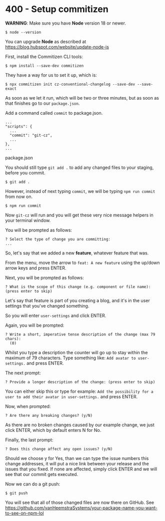 # 400 - Setup commitizen

**WARNING**: Make sure you have **Node** version 18 or newer.

```
$ node --version
```

You can upgrade **Node** as described at https://blog.hubspot.com/website/update-node-js

First, install the Commitizen CLI tools:

```
$ npm install --save-dev commitizen
```

They have a way for us to set it up, which is:

```
$ npx commitizen init cz-conventional-changelog --save-dev --save-exact
```

As soon as we let it run, which will be two or three minutes, but as soon as that finishes go to our ```package.json```.

Add a command called ```commit``` to package.json.

```
...
"scripts": {
  ...
  "commit": "git-cz",
  ...
},
...  
```
package.json

You should still type ```git add .``` to add any changed files to your staging, before you commit.

```
$ git add .
```

However, instead of next typing ```commit```, we will be typing ```npm run commit``` from now on.

```
$ npm run commit
```

Now ```git-cz``` will run and you will get these very nice message helpers in your terminal window.

You will be prompted as follows:

```
? Select the type of change you are committing:
...
```

So, let's say that we added a new **feature**, whatever feature that was. 

From the menu, move the arrow to ```feat: A new feature``` using the up/down arrow keys and press ENTER.

Next, you will be prompted as follows:

```
? What is the scope of this change (e.g. component or file name): (press enter to skip)
```

Let's say that feature is part of you creating a blog, and it's in the user settings that you've changed something. 

So you will enter ```user-settings``` and click ENTER.

Again, you will be prompted:

```
? Write a short, imperative tense description of the change (max 79 chars):
  (0)
```

Whilst you type a description the counter will go up to stay within the maximum of 79 characters. Type something like: ```Add avatar to user-settings.``` and press ENTER.

The next prompt:

```
? Provide a longer description of the change: (press enter to skip)
```

You can either skip this or type for example: ```Add the possibility for a user to add their avatar in user-settings.``` and press ENTER.

Now, when prompted:

```
? Are there any breaking changes? (y/N)
```

As there are no broken changes caused by our example change, we just click ENTER, which by default enters N for No.

Finally, the last prompt:

```
? Does this change affect any open issues? (y/N)
```

Should we choose y for Yes, than we can type the issue numbers this change addresses, it will put a nice link between your release and the issues that you fixed. If none are affected, simply click ENTER and we will see that our commit gets executed.

Now we can do a git push:

```
$ git push
```

You will see that all of those changed files are now there on GitHub. See https://github.com/vanHeemstraSystems/your-package-name-you-want-to-see-on-npm-lol
